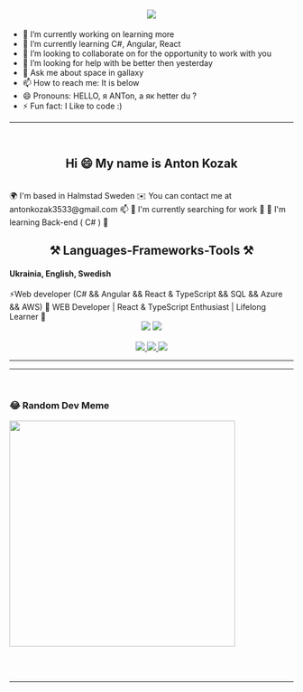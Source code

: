 <h1 align="center">
    <img src="https://readme-typing-svg.herokuapp.com/?font=Righteous&size=35&center=true&vCenter=true&width=500&height=70&duration=2500&lines=Hi+There!+👋;+I'm+Anton+Kozak!;" />
</h1>

- 🔭 I’m currently working on learning more
- 🌱 I’m currently learning C#, Angular, React
- 👯 I’m looking to collaborate on for the opportunity to work with you
- 🤔 I’m looking for help with be better then yesterday
- 💬 Ask me about space in gallaxy
- 📫 How to reach me: It is below
- 😄 Pronouns: HELLO, я ANТоn, а як hetter du ?
- ⚡ Fun fact: I Like to code :)
<hr/>      
 <br/>      
<h2 align="center">Hi 😄 My name is Anton Kozak</h1>
<br/>
🌍  I'm based in Halmstad Sweden
✉️  You can contact me at antonkozak3533@gmail.com 📫
🚀  I'm currently searching for work 🔭
🧠  I'm learning Back-end ( C# ) 🌱
<br/>

<h2 align="center">⚒️ Languages-Frameworks-Tools ⚒️</h2>
<h4>Ukrainia, English, Swedish</h4>
⚡Web developer (C# && Angular && React & TypeScript && SQL && Azure && AWS)
🌟 WEB Developer | React & TypeScript Enthusiast | Lifelong Learner 🌟
<br/>
<div align="center">
    <img src="https://skillicons.dev/icons?i=sqlite,react,bootstrap,html,mongodb,css,vscode,github,figma,git" />
    <img src="https://skillicons.dev/icons?i=nodejs,javascript,typescript,express,mongodb,c#,nextjs,mysql" /><br>
</div>

<br/>
<div align="center"> 
  <a href="mailto:antonkozak3533@gmail.com">
    <img src="https://img.shields.io/badge/Gmail-333333?style=for-the-badge&logo=gmail&logoColor=red" />
  </a>
  <a href="https://www.linkedin.com/in/anton-kozak-004584a2/" target="https://www.linkedin.com/in/anton-kozak-004584a2/">
    <img src="https://img.shields.io/badge/LinkedIn-0077B5?style=for-the-badge&logo=linkedin&logoColor=white" />
  </a>
  <a href="https://AntonKozak.github.io/Cv/"">
     <img src="https://img.shields.io/badge/Portfolio-FF5722?style=for-the-badge&logo=todoist&logoColor=white" 
          /> <!-- sqlite, safari, google-chrome are other good icon options -->
  </a>
</div>

 <hr/>
 <hr/>
<br/>

### 😂 Random Dev Meme
<img src='https://randommeme-five.vercel.app/' style="height: 400px;"/>

<br/><br/>

<hr/>

<br/>
